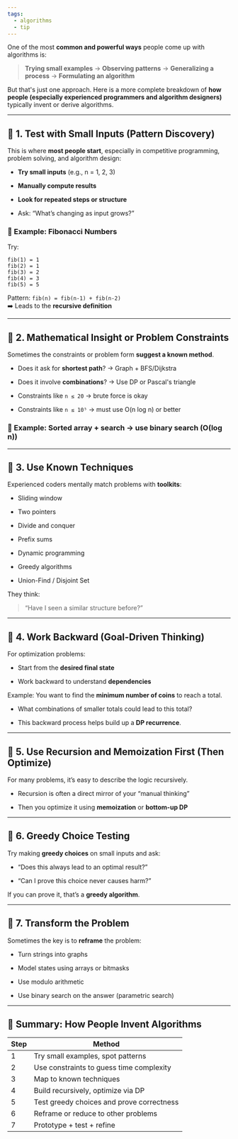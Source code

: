 ```yaml
---
tags:
  - algorithms
  - tip
---
```


One of the most **common and powerful ways** people come up with algorithms is:

> **Trying small examples** → **Observing patterns** → **Generalizing a process** → **Formulating an algorithm**

But that's just one approach. Here is a more complete breakdown of **how people (especially experienced programmers and algorithm designers)** typically invent or derive algorithms.

---

## 🔹 1. **Test with Small Inputs (Pattern Discovery)**

This is where **most people start**, especially in competitive programming, problem solving, and algorithm design:

- **Try small inputs** (e.g., n = 1, 2, 3)
    
- **Manually compute results**
    
- **Look for repeated steps or structure**
    
- Ask: “What’s changing as input grows?”
    

### 🧠 Example: Fibonacci Numbers

Try:

```
fib(1) = 1
fib(2) = 1
fib(3) = 2
fib(4) = 3
fib(5) = 5
```

Pattern: `fib(n) = fib(n-1) + fib(n-2)`  
➡️ Leads to the **recursive definition**

---

## 🔹 2. **Mathematical Insight or Problem Constraints**

Sometimes the constraints or problem form **suggest a known method**.

- Does it ask for **shortest path**? → Graph + BFS/Dijkstra
    
- Does it involve **combinations**? → Use DP or Pascal's triangle
    
- Constraints like `n ≤ 20` → brute force is okay
    
- Constraints like `n ≤ 10⁵` → must use O(n log n) or better
    

### 🧠 Example: Sorted array + search → use **binary search** (O(log n))

---

## 🔹 3. **Use Known Techniques**

Experienced coders mentally match problems with **toolkits**:

- Sliding window
    
- Two pointers
    
- Divide and conquer
    
- Prefix sums
    
- Dynamic programming
    
- Greedy algorithms
    
- Union-Find / Disjoint Set
    

They think:

> “Have I seen a similar structure before?”

---

## 🔹 4. **Work Backward (Goal-Driven Thinking)**

For optimization problems:

- Start from the **desired final state**
    
- Work backward to understand **dependencies**
    

Example: You want to find the **minimum number of coins** to reach a total.

- What combinations of smaller totals could lead to this total?
    
- This backward process helps build up a **DP recurrence**.
    

---

## 🔹 5. **Use Recursion and Memoization First (Then Optimize)**

For many problems, it’s easy to describe the logic recursively.

- Recursion is often a direct mirror of your “manual thinking”
    
- Then you optimize it using **memoization** or **bottom-up DP**
    

---

## 🔹 6. **Greedy Choice Testing**

Try making **greedy choices** on small inputs and ask:

- “Does this always lead to an optimal result?”
    
- “Can I prove this choice never causes harm?”
    

If you can prove it, that’s a **greedy algorithm**.

---

## 🔹 7. **Transform the Problem**

Sometimes the key is to **reframe** the problem:

- Turn strings into graphs
    
- Model states using arrays or bitmasks
    
- Use modulo arithmetic
    
- Use binary search on the answer (parametric search)
    

---

## 🔹 Summary: How People Invent Algorithms

|Step|Method|
|---|---|
|1|Try small examples, spot patterns|
|2|Use constraints to guess time complexity|
|3|Map to known techniques|
|4|Build recursively, optimize via DP|
|5|Test greedy choices and prove correctness|
|6|Reframe or reduce to other problems|
|7|Prototype + test + refine|